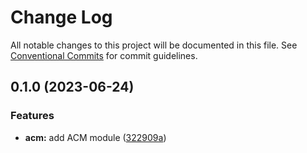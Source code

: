 # Change Log

All notable changes to this project will be documented in this file.
See [Conventional Commits](https://conventionalcommits.org) for commit guidelines.

## 0.1.0 (2023-06-24)


### Features

* **acm:** add ACM module ([322909a](https://github.com/finando/infrastructure-modules/commit/322909af7c2dd6eb391057458926d525750ec32a))
